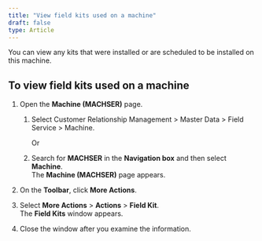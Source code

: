 ```yaml
---
title: "View field kits used on a machine"
draft: false
type: Article
---
```


You can view any kits that were installed or are scheduled to be installed on this machine.


## To view field kits used on a **machine**

1.  Open the **Machine (MACHSER)** page.

    1. Select Customer Relationship Management > Master Data > Field Service > Machine.

        Or

    1.  Search for **MACHSER** in the **Navigation box** and then select **Machine**. <br>The **Machine (MACHSER)** page appears.
2.  On the **Toolbar**, click **More Actions**.
3.  Select **More Actions** > **Actions** > **Field Kit**. <br> The **Field Kits** window appears.
4.  Close the window after you examine the information.